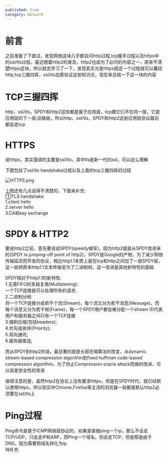 ```yaml
---
published: true
category: Network
---
```

# 前言

之前准备了下面试，发现网络这块几乎都会问http过程,tcp握手过程以及https中的ssl/tls过程，最近随着http2的普及，http2也成为了必问的内容之一，原来不清楚https这块，所以就去学习了一下，发现其实光是https就这一个过程就可以囊括http,tcp三握四挥，ssl/tls加密验证这些知识点，现在来总结一下这一块的内容  

# TCP三握四挥  
http，ssl/tls，SPDY和http2这些都是属于应用层，tcp跟它们不在同一层，它是应用层的下一层:运输层，所以http，ssl/tls，SPDY和http2这些应用层协议最后都会走tcp  

# HTTPS
说https，其实强调的主要是ssl/tls，其中tls是新一代的ssl，可以这么理解  

下图包括了ssl/tls handshake过程以及上面的tcp三握四挥的过程  

![HTTPS.png](https://silbertmonaphia.github.io/assets/images/HTTPS.png)

上图还有几点说得不清楚的，下面来补充:  
①TLS handshake:  
1.client hello  
2.server hello  
3.CA和key exchange  


# SPDY & HTTP2  
要说http2之前，首先要说说SPDY(speedy缩写)，因为http2就是从SPDY改进来的(SPDY is jumping-off point of http2)，SPDY是Google的产物，为了减少网络传输延迟而开发的协议，相比http1.1本质上是在tcp和http之间加了一层SPDY层，这一层把原本http1.1文本传输变为了二进制帧，这一改进是其他新特性的基础  

SPDY相对于http1.1的新特性:  
1.无需FIFO的多路复用(Multiplexing):  
一个TCP连接就可以处理所有的请求;  
2.二进制分帧:  
将一个TCP连接分成若干个流(Stream)，每个流又分为若干消息(Message)，而每个消息又分为若干帧(Frame)，每一个SPDY用户都会被分配一个stream ID代表用户和服务器之间只有一个TCP连接  
3.强制压缩(包括headers);  
4.优先级排序(Priority);  
5.双向通讯;  
6.服务器推送;  

而从SPDY到http2的话，最显著的就是头部压缩算法的改变，从dynamic stream-based compression algorithm到fixed huffman code-based compression algorithm，为了防止Compression oracle attack而做的改进，可以说是安全性的改进  

值得注意的是，虽然http2在协议上没有要求https，但是在SPDY时代，就已经默认使用https，所以现实中Chrome,Firefox等主流的浏览器一般都是默认http2必须要在ssl/tls上  

# Ping过程  
Ping命令是基于ICMP网络层协议的，如果是直接ping一个ip，那么不会走TCP/UDP，只会走IP和ARP，而Ping一个域名，则会走TCP，但是那是由于DNS，因为需要把域名转化为ip  
待补充  
